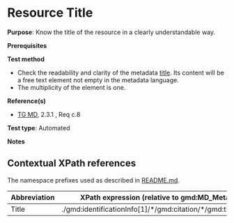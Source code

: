 # Resource Title


**Purpose**: Know the title of the resource in a clearly understandable way.

**Prerequisites**

**Test method**

* Check the readability and clarity of the metadata [title](#title). Its content will be a free text element not empty in the metadata language. 
* The multiplicity of the element is one.

**Reference(s)**	 

* [TG MD](http://inspire.ec.europa.eu/id/ats/metadata/2.0/common/README#ref_TG_MD), 2.3.1 , Req c.8


**Test type**: Automated

**Notes**


## Contextual XPath references

The namespace prefixes used as described in [README.md](http://inspire.ec.europa.eu/id/ats/metadata/2.0/common/README#namespaces).

Abbreviation                                   |  XPath expression (relative to gmd:MD_Metadata)
-----------------------------------------------| -------------------------------------------------------------------------
<a name="title"></a> Title  | ./gmd:identificationInfo[1]/\*/gmd:citation/\*/gmd:title[1]/text()

